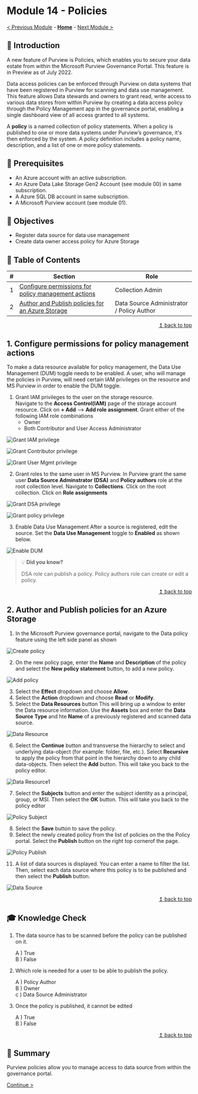 # Module 14 - Policies

[< Previous Module](../modules/module00.md) - **[Home](../README.md)** - [Next Module >](../modules/module00.md)

## :loudspeaker: Introduction

A new feature of Purview is Policies, which enables you to secure your data estate from within the Microsoft Purview Governance Portal. This feature is in Preview as of July 2022.

Data access policies can be enforced through Purview on data systems that have been registered in Purview for scanning and data use management. This feature allows Data stewards and owners to grant read, write access to various data stores from within Purview by creating a data access policy through the Policy Management app in the governance portal, enabling a single dashboard view of all access granted to all systems.

A **policy** is a named collection of policy statements. When a policy is published to one or more data systems under Purview’s governance, it's then enforced by the system. A policy definition includes a policy name, description, and a list of one or more policy statements.

## :thinking: Prerequisites

* An Azure account with an active subscription.
* An Azure Data Lake Storage Gen2 Account (see module 00) in same subscription.
* A Azure SQL DB account in same subscription.
* A Microsoft Purview account (see module 01).

## :dart: Objectives

* Register data source for data use management
* Create data owner access policy for Azure Storage

## :bookmark_tabs: Table of Contents

| #  | Section | Role |
| --- | --- | --- |
| 1 | [Configure permissions for policy management actions](#1-configure-permissions-for-policy-management-actions) | Collection Admin |
| 2 | [Author and Publish policies for an Azure Storage](#2-Author-and-Publish-policies-for-an-Azure-Storage) | Data Source Administrator / Policy Author |

<div align="right"><a href="#module-14---policies">↥ back to top</a></div>

## 1. Configure permissions for policy management actions

To make a data resource available for policy management, the Data Use Management (DUM) toggle needs to be enabled. A user, who will manage the policies in Purview, will need certain IAM privileges on the resource and MS Purview in order to enable the DUM toggle.

1. Grant IAM privileges to the user on the storage resource.  
    Navigate to the **Access Control(IAM)** page of the storage account resource. Click on **+ Add** --> **Add role assignment**. Grant either of the following IAM role combinations 
    * Owner
    * Both Contributor and User Access Administrator

 ![Grant IAM privilege](../images/module14/Storage-IAM.png)  
 
 
 ![Grant Contributor privilege](../images/module14/01-01contributor-role.png)  
 
 ![Grant User Mgmt privilege](../images/module14/01-01user-management.png)


2. Grant roles to the same user in MS Purview.
    In Purview grant the same user **Data Source Adminstrator (DSA)** and **Policy authors** role at the root collection level. 
    Navigate to **Collections**. Click on the root collection. Click on **Role assignments**

 ![Grant DSA privilege](../images/module14/01-01purview-role.png)
 

 ![Grant policy privilege](../images/module14/01-02policy-author-roles.png)

3. Enable Data Use Management
    After a source is registered, edit the source. Set the **Data Use Management** toggle to **Enabled** as shown below. 
    
![Enable DUM](../images/module14/01-03DUM.png)

> :bulb: **Did you know?**
>
> DSA role can publish a policy. 
> Policy authors role can create or edit a policy.


<div align="right"><a href=""#module-14---policies">↥ back to top</a></div>

## 2. Author and Publish policies for an Azure Storage

1. In the Microsoft Purview governance portal, navigate to the Data policy feature using the left side panel as shown

 ![Create policy](../images/module14/02-01create-policy.png)


2. On the new policy page, enter the **Name** and **Description** of the policy and select the **New policy statement** button, to add a new policy.

 ![Add policy](../images/module14/02-02New-Policy.png)

3. Select the **Effect** dropdown and choose **Allow**. 
4. Select the **Action** dropdown and choose **Read** or **Modify**.
5. Select the **Data Resources** button This will bring up a window to enter the Data resource information. Use the **Assets** box and enter the **Data Source Type** and hte **Name** of a previously registered and scanned data source.

 ![Data Resource](../images/module14/02-05DataResource.png)
 
6. Select the **Continue** button and transverse the hierarchy to select and underlying data-object (for example: folder, file, etc.). Select **Recursive** to apply the policy from that point in the hierarchy down to any child data-objects. Then select the **Add** button. This will take you back to the policy editor.

![Data Resource1](../images/module14/0206DataResource.png)

7. Select the **Subjects** button and enter the subject identity as a principal, group, or MSI. Then select the **OK** button. This will take you back to the policy editor

![Policy Subject](../images/module14/02-07Subject.png)

8. Select the **Save** button to save the policy.
9. Select the newly created policy from the list of policies on the the Policy portal. Select the **Publish** button on the right top cornerof the page.

![Policy Publish](../images/module14/02-09publish-policy.png)

11. A list of data sources is displayed. You can enter a name to filter the list. Then, select each data source where this policy is to be published and then select the **Publish** button.

![Data Source](../images/module14/02-10select-data-sources-publish-policy.png)

<div align="right"><a href="#module-14---policies">↥ back to top</a></div>

## :mortar_board: Knowledge Check

1. The data source has to be scanned before the policy can be published on it.

    A ) True   
    B ) False    

2. Which role is needed for a user to be able to publish the policy.

    A ) Policy Author   
    B ) Owner  
    c ) Data Source Administrator  

3. Once the policy is published, it cannot be edited

    A ) True  
    B ) False  

<div align="right"><a href="#module-00---title">↥ back to top</a></div>

## :tada: Summary

Purview policies allow you to manage access to data source from within the governance portal. 

[Continue >](../modules/module00.md)
